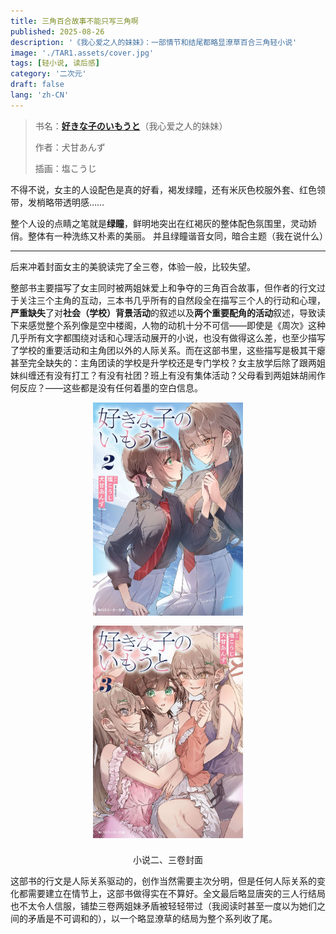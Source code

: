 ```yaml
---
title: 三角百合故事不能只写三角啊
published: 2025-08-26
description: '《我心爱之人的妹妹》：一部情节和结尾都略显潦草百合三角轻小说'
image: './TAR1.assets/cover.jpg'
tags: [轻小说, 读后感]
category: '二次元'
draft: false 
lang: 'zh-CN'
---
```


> 书名：[**好きな子のいもうと**](https://bgm.tv/subject/532476)（我心爱之人的妹妹）
>
> 作者：犬甘あんず
>
> 插画：塩こうじ

不得不说，女主的人设配色是真的好看，褐发绿瞳，还有米灰色校服外套、红色领带，发梢略带透明感……

整个人设的点睛之笔就是**绿瞳**，鲜明地突出在红褐灰的整体配色氛围里，灵动娇俏。整体有一种洗练又朴素的美丽。 并且绿瞳谐音女同，暗合主题（我在说什么）

---


后来冲着封面女主的美貌读完了全三卷，体验一般，比较失望。

整部书主要描写了女主同时被两姐妹爱上和争夺的三角百合故事，但作者的行文过于关注三个主角的互动，三本书几乎所有的自然段全在描写三个人的行动和心理，**严重缺失**了对**社会（学校）背景活动**的叙述以及**两个重要配角的活动**叙述，导致读下来感觉整个系列像是空中楼阁，人物的动机十分不可信——即使是《周次》这种几乎所有文字都围绕对话和心理活动展开的小说，也没有做得这么差，也至少描写了学校的重要活动和主角团以外的人际关系。而在这部书里，这些描写是极其干瘪甚至完全缺失的：主角团读的学校是升学校还是专门学校？女主放学后除了跟两姐妹纠缠还有没有打工？有没有社团？班上有没有集体活动？父母看到两姐妹胡闹作何反应？——这些都是没有任何着墨的空白信息。

<figure style="display:flex; gap:1rem; justify-content:center; flex-wrap:wrap;">
  <img src="\src\content\posts\250826\TAR1.assets\cover2.jpg" alt="图一" style="width:45%; min-width:240px;">
  <img src="/src/content/posts/250826/TAR1.assets/cover3.jpg" alt="图二" style="width:45%; min-width:240px;">
  <figcaption style="width:100%; text-align:center; margin-top:0.5rem;">
    小说二、三卷封面
  </figcaption>
</figure>

这部书的行文是人际关系驱动的，创作当然需要主次分明，但是任何人际关系的变化都需要建立在情节上，这部书做得实在不算好。全文最后略显唐突的三人行结局也不太令人信服，铺垫三卷两姐妹矛盾被轻轻带过（我阅读时甚至一度以为她们之间的矛盾是不可调和的），以一个略显潦草的结局为整个系列收了尾。

